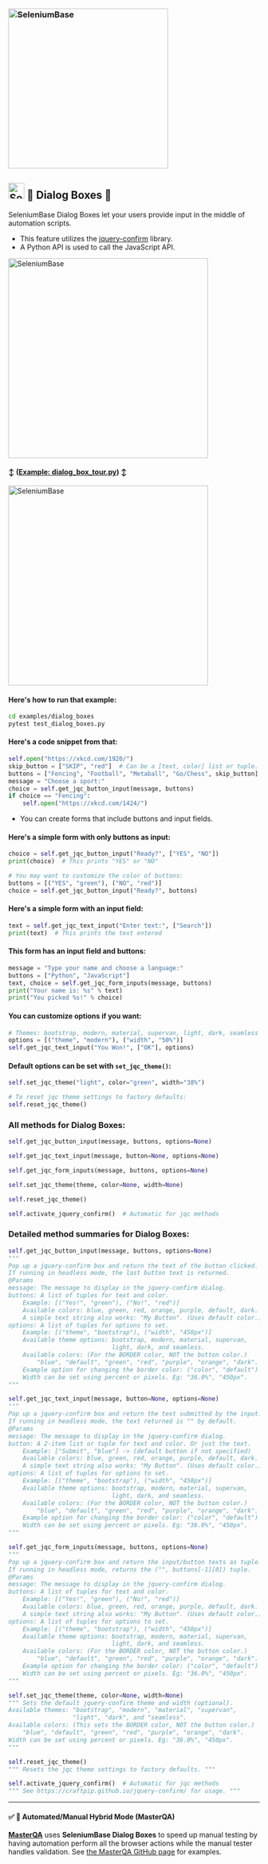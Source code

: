 <h3 align="left"><img src="https://seleniumbase.io/cdn/img/sb_logo_b.png" alt="SeleniumBase" width="320" /></h3>

<h2><img src="https://seleniumbase.io/img/logo6.png" title="SeleniumBase" width="32" /> 🛂 Dialog Boxes 🛂</h2>

SeleniumBase Dialog Boxes let your users provide input in the middle of automation scripts.

* This feature utilizes the [jquery-confirm](https://craftpip.github.io/jquery-confirm/) library.
* A Python API is used to call the JavaScript API.

<img src="https://seleniumbase.io/cdn/img/emoji_sports_dialog.png" alt="SeleniumBase" width="400" />

<h4>↕️ (<a href="https://github.com/seleniumbase/SeleniumBase/blob/master/examples/dialog_boxes/dialog_box_tour.py">Example: dialog_box_tour.py</a>) ↕️</h4>

<img src="https://seleniumbase.io/cdn/gif/sports_dialog.gif" alt="SeleniumBase" width="400" />

<h4>Here's how to run that example:</h4>

```bash
cd examples/dialog_boxes
pytest test_dialog_boxes.py
```

<h4>Here's a code snippet from that:</h4>

```python
self.open("https://xkcd.com/1920/")
skip_button = ["SKIP", "red"]  # Can be a [text, color] list or tuple.
buttons = ["Fencing", "Football", "Metaball", "Go/Chess", skip_button]
message = "Choose a sport:"
choice = self.get_jqc_button_input(message, buttons)
if choice == "Fencing":
    self.open("https://xkcd.com/1424/")
```

* You can create forms that include buttons and input fields.

<h4>Here's a simple form with only buttons as input:</h4>

```python
choice = self.get_jqc_button_input("Ready?", ["YES", "NO"])
print(choice)  # This prints "YES" or "NO"

# You may want to customize the color of buttons:
buttons = [("YES", "green"), ("NO", "red")]
choice = self.get_jqc_button_input("Ready?", buttons)
```

<h4>Here's a simple form with an input field:</h4>

```python
text = self.get_jqc_text_input("Enter text:", ["Search"])
print(text)  # This prints the text entered
```

<h4>This form has an input field and buttons:</h4>

```python
message = "Type your name and choose a language:"
buttons = ["Python", "JavaScript"]
text, choice = self.get_jqc_form_inputs(message, buttons)
print("Your name is: %s" % text)
print("You picked %s!" % choice)
```

<h4>You can customize options if you want:</h4>

```python
# Themes: bootstrap, modern, material, supervan, light, dark, seamless
options = [("theme", "modern"), ("width", "50%")]
self.get_jqc_text_input("You Won!", ["OK"], options)
```

<h4>Default options can be set with <code>set_jqc_theme()</code>:</h4>

```python
self.set_jqc_theme("light", color="green", width="38%")

# To reset jqc theme settings to factory defaults:
self.reset_jqc_theme()
```

<h3>All methods for Dialog Boxes:</h3>

```python
self.get_jqc_button_input(message, buttons, options=None)

self.get_jqc_text_input(message, button=None, options=None)

self.get_jqc_form_inputs(message, buttons, options=None)

self.set_jqc_theme(theme, color=None, width=None)

self.reset_jqc_theme()

self.activate_jquery_confirm()  # Automatic for jqc methods
```

<h3>Detailed method summaries for Dialog Boxes:</h3>

```python
self.get_jqc_button_input(message, buttons, options=None)
"""
Pop up a jquery-confirm box and return the text of the button clicked.
If running in headless mode, the last button text is returned.
@Params
message: The message to display in the jquery-confirm dialog.
buttons: A list of tuples for text and color.
    Example: [("Yes!", "green"), ("No!", "red")]
    Available colors: blue, green, red, orange, purple, default, dark.
    A simple text string also works: "My Button". (Uses default color.)
options: A list of tuples for options to set.
    Example: [("theme", "bootstrap"), ("width", "450px")]
    Available theme options: bootstrap, modern, material, supervan,
                             light, dark, and seamless.
    Available colors: (For the BORDER color, NOT the button color.)
        "blue", "default", "green", "red", "purple", "orange", "dark".
    Example option for changing the border color: ("color", "default")
    Width can be set using percent or pixels. Eg: "36.0%", "450px".
"""

self.get_jqc_text_input(message, button=None, options=None)
"""
Pop up a jquery-confirm box and return the text submitted by the input.
If running in headless mode, the text returned is "" by default.
@Params
message: The message to display in the jquery-confirm dialog.
button: A 2-item list or tuple for text and color. Or just the text.
    Example: ["Submit", "blue"] -> (default button if not specified)
    Available colors: blue, green, red, orange, purple, default, dark.
    A simple text string also works: "My Button". (Uses default color.)
options: A list of tuples for options to set.
    Example: [("theme", "bootstrap"), ("width", "450px")]
    Available theme options: bootstrap, modern, material, supervan,
                             light, dark, and seamless.
    Available colors: (For the BORDER color, NOT the button color.)
        "blue", "default", "green", "red", "purple", "orange", "dark".
    Example option for changing the border color: ("color", "default")
    Width can be set using percent or pixels. Eg: "36.0%", "450px".
"""

self.get_jqc_form_inputs(message, buttons, options=None)
"""
Pop up a jquery-confirm box and return the input/button texts as tuple.
If running in headless mode, returns the ("", buttons[-1][0]) tuple.
@Params
message: The message to display in the jquery-confirm dialog.
buttons: A list of tuples for text and color.
    Example: [("Yes!", "green"), ("No!", "red")]
    Available colors: blue, green, red, orange, purple, default, dark.
    A simple text string also works: "My Button". (Uses default color.)
options: A list of tuples for options to set.
    Example: [("theme", "bootstrap"), ("width", "450px")]
    Available theme options: bootstrap, modern, material, supervan,
                             light, dark, and seamless.
    Available colors: (For the BORDER color, NOT the button color.)
        "blue", "default", "green", "red", "purple", "orange", "dark".
    Example option for changing the border color: ("color", "default")
    Width can be set using percent or pixels. Eg: "36.0%", "450px".
"""

self.set_jqc_theme(theme, color=None, width=None)
""" Sets the default jquery-confirm theme and width (optional).
Available themes: "bootstrap", "modern", "material", "supervan",
                  "light", "dark", and "seamless".
Available colors: (This sets the BORDER color, NOT the button color.)
    "blue", "default", "green", "red", "purple", "orange", "dark".
Width can be set using percent or pixels. Eg: "36.0%", "450px".
"""

self.reset_jqc_theme()
""" Resets the jqc theme settings to factory defaults. """

self.activate_jquery_confirm()  # Automatic for jqc methods
""" See https://craftpip.github.io/jquery-confirm/ for usage. """
```

--------

<h4>✅ 🛂 Automated/Manual Hybrid Mode (MasterQA)</h4>
<p><b><a href="https://seleniumbase.io/seleniumbase/masterqa/ReadMe/">MasterQA</a></b> uses <b>SeleniumBase Dialog Boxes</b> to speed up manual testing by having automation perform all the browser actions while the manual tester handles validation. See <a href="https://github.com/seleniumbase/SeleniumBase/tree/master/examples/master_qa">the MasterQA GitHub page</a> for examples.</p>
